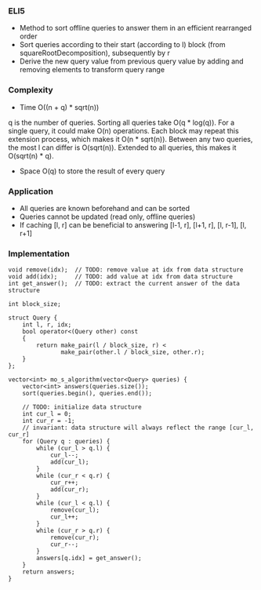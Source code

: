 ### ELI5
- Method to sort offline queries to answer them in an efficient rearranged order
- Sort queries according to their start (according to l) block (from squareRootDecomposition), subsequently by r
- Derive the new query value from previous query value by adding and removing elements to transform query range

### Complexity
- Time O((n + q) * sqrt(n))

q is the number of queries. Sorting all queries take O(q * log(q)).
For a single query, it could make O(n) operations. Each block may repeat this extension process, which makes it O(n * sqrt(n)).
Between any two queries, the most l can differ is O(sqrt(n)). Extended to all queries, this makes it O(sqrt(n) * q).

- Space O(q) to store the result of every query

### Application
- All queries are known beforehand and can be sorted
- Queries cannot be updated (read only, offline queries)
- If caching [l, r] can be beneficial to answering [l-1, r], [l+1, r], [l, r-1], [l, r+1]

### Implementation
```
void remove(idx);  // TODO: remove value at idx from data structure
void add(idx);     // TODO: add value at idx from data structure
int get_answer();  // TODO: extract the current answer of the data structure

int block_size;

struct Query {
    int l, r, idx;
    bool operator<(Query other) const
    {
        return make_pair(l / block_size, r) <
               make_pair(other.l / block_size, other.r);
    }
};

vector<int> mo_s_algorithm(vector<Query> queries) {
    vector<int> answers(queries.size());
    sort(queries.begin(), queries.end());

    // TODO: initialize data structure
    int cur_l = 0;
    int cur_r = -1;
    // invariant: data structure will always reflect the range [cur_l, cur_r]
    for (Query q : queries) {
        while (cur_l > q.l) {
            cur_l--;
            add(cur_l);
        }
        while (cur_r < q.r) {
            cur_r++;
            add(cur_r);
        }
        while (cur_l < q.l) {
            remove(cur_l);
            cur_l++;
        }
        while (cur_r > q.r) {
            remove(cur_r);
            cur_r--;
        }
        answers[q.idx] = get_answer();
    }
    return answers;
}
```